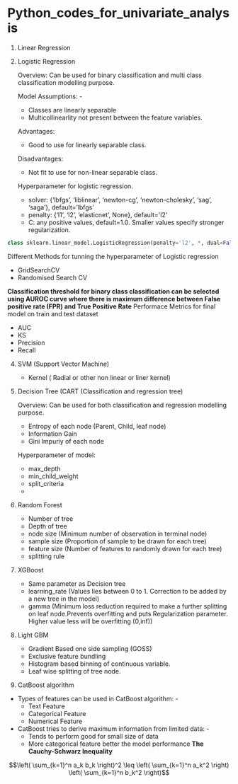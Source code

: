 ﻿# Python_codes_for_univariate_analysis
 
1. Linear Regression
2. Logistic Regression

   Overview:
   Can be used for binary classification and multi class classification modelling purpose.

   Model Assumptions: -
   - Classes are linearly separable
   - Multicollinearlity not present between the feature variables.
   
   Advantages:
   - Good to use for linearly separable class.

   Disadvantages:
   - Not fit to use for non-linear separable class.
   
   Hyperparameter for logistic regression.
   - solver: {‘lbfgs’, ‘liblinear’, ‘newton-cg’, ‘newton-cholesky’, ‘sag’, ‘saga’}, default=’lbfgs’
   - penalty: {‘l1’, ‘l2’, ‘elasticnet’, None}, default='l2'
   - C: any positive values, default=1.0. Smaller values specify stronger regularization.

```python
class sklearn.linear_model.LogisticRegression(penalty='l2', *, dual=False, tol=0.0001, C=1.0, fit_intercept=True, intercept_scaling=1, class_weight=None, random_state=None, solver='lbfgs', max_iter=100, multi_class='deprecated', verbose=0, warm_start=False, n_jobs=None, l1_ratio=None)[source]
```
   Different Methods for tunning the hyperparameter of Logistic regression
   - GridSearchCV
   - Randomised Search CV
   
   **Classification threshold for binary class classification can be selected using AUROC curve where there is maximum difference between False positive rate (FPR) and True Positive Rate**
   Performace Metrics for final model on train and test dataset
   - AUC
   - KS
   - Precision
   - Recall
     
4. SVM (Support Vector Machine)
   - Kernel ( Radial or other non linear or liner kernel)
     
5. Decision Tree (CART (Classification and regression tree)

   Overview:
   Can be used for both classification and regression modelling purpose.
   
   - Entropy of each node (Parent, Child, leaf node)
   - Information Gain 
   - Gini Impuriy of each node

   Hyperparameter of model:
   - max_depth
   - min_child_weight
   - split_criteria
   - 
7. Random Forest
   - Number of tree
   - Depth of tree
   - node size (Minimum number of observation in terminal node)
   - sample size (Proportion of sample to be drawn for each tree)
   - feature size (Number of features to randomly drawn for each tree)
   - splitting rule
8. XGBoost
   - Same parameter as Decision tree
   - learning_rate (Values lies between 0 to 1. Correction to be added by a new tree in the model)
   - gamma (Minimum loss reduction required to make a further splitting on leaf node.Prevents overfitting and puts Regularization parameter. Higher value less will be overfitting (0,inf))
9. Light GBM
   - Gradient Based one side sampling (GOSS)
   - Exclusive feature bundling
   - Histogram based binning of continuous variable.
   - Leaf wise splitting of tree node.
10. CatBoost algorithm
   - Types of features can be used in CatBoost algorithm: -
      - Text Feature
      - Categorical Feature
      - Numerical Feature
   - CatBoost tries to derive maximum information from limited data: -
      - Tends to perform good for small size of data
      - More categorical feature better the model performance
**The Cauchy-Schwarz Inequality**

```math
\left( \sum_{k=1}^n a_k b_k \right)^2 \leq \left( \sum_{k=1}^n a_k^2 \right) \left( \sum_{k=1}^n b_k^2 \right)
```
